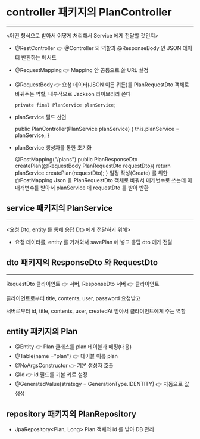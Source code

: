 # controller 패키지의 PlanController
***
<어떤 형식으로 받아서 어떻게 처리해서 Service 에게 전달할 것인지>

* @RestController 👉 @Controller 의 역할과 @ResponseBody 인 JSON 데이터 반환하는 메서드

* @RequestMapping 👉 Mapping 안 공통으로 쓸 URL 설정

* @RequestBody 👉 요청 데이터(JSON 이든 뭐든)를 PlanRequestDto 객체로 바꿔주는 역할, 내부적으로 Jackson 라이브러리 쓴다

      private final PlanService planService;
* planService 필드 선언


    public PlanController(PlanService planService) {
    this.planService = planService;
    }
* planService 생성자를 통한 초기화


    @PostMapping("/plans")
    public PlanResponseDto createPlan(@RequestBody PlanRequestDto requestDto){
    return planService.createPlan(requestDto);
    }
일정 작성(Create) 를 위한 @PostMapping
Json 을 PlanRequestDto 객체로 바꿔서 매개변수로 쓰는데 이 매개변수를 받아서
planService 에 requestDto 를 받아 반환

## service 패키지의 PlanService
____
<요청 Dto, entity 를 통해 응답 Dto 에게 전달하기 위해>

* 요청 데이터를, entity 를 가져와서 savePlan 에 넣고 응답 dto 에게 전달


## dto 패키지의 ResponseDto 와 RequestDto
____
RequestDto 클라이언트 👉 서버, ResponseDto 서버 👉 클라이언트

클라이언트로부터 title, contents, user, password 요청받고

서버로부터 id, title, contents, user, createdAt 받아서 클라이언트에게 주는 역할


## entity 패키지의 Plan
* @Entity 👉 Plan 클래스를 plan 테이블과 매핑(대응)
* @Table(name ="plan") 👉 테이블 이름 plan
* @NoArgsConstructor 👉 기본 생성자 호출
* @Id 👉 id 필드를 기본 키로 설정
* @GeneratedValue(strategy = GenerationType.IDENTITY) 👉 자동으로 값 생성


## repository 패키지의 PlanRepository
* JpaRepository<Plan, Long> Plan 객체와 id 를 받아 DB 관리